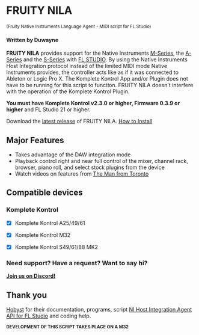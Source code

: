 # FRUITY NILA 
<sup>(Fruity Native Instruments Language Agent - MIDI script for FL Studio)</sup>


#### Written by Duwayne

**FRUITY NILA** provides support for the Native Instruments [M-Series](https://www.native-instruments.com/en/products/komplete/keyboards/komplete-kontrol-m32/), the [A-Series](https://www.native-instruments.com/en/products/komplete/keyboards/komplete-kontrol-a25-a49-a61) and the [S-Series](https://www.native-instruments.com/en/products/komplete/keyboards/komplete-kontrol-s88/) with [FL STUDIO](https://www.image-line.com/). By using the Native Instruments Host Integration protocol instead of the limited MIDI mode Native Instruments provides, the controller acts like as if it was connected to Ableton or Logic Pro X. The Komplete Kontrol App and/or Plugin does not have to be running for this script to function. FRUITY NILA doesn't interfere with the operation of the Komplete Kontrol Plugin. 

**You must have Komplete Kontrol v2.3.0 or higher, Firmware 0.3.9 or higher** and FL Studio 21 or higher.

Download the [latest release](https://github.com/soundwrightpro/FLNI_KK/releases/latest "latest stable release") of FRUITY NILA. [How to Install](Installation/install.md)

## Major Features

- Takes advantage of the DAW integration mode
- Playback control right and near full control of the mixer, channel rack, browser, piano roll, and select stock plugins from the device
- Watch videos on features from [The Man from Toronto](https://www.youtube.com/@the.man.from.toronto)

## Compatible devices

### Komplete Kontrol

- [x] Komplete Kontrol A25/49/61

- [x] Komplete Kontrol M32 

- [x] Komplete Kontrol S49/61/88 MK2



### Need support? Have a request? Want to say hi? 
**[Join us on Discord!](https://discord.gg/GeTTWBV "FL Studio NI on Discord")**

## Thank you

[Hobyst](https://github.com/hobyst) for their documentation, programs, script [NI Host Integration Agent API for FL Studio](https://github.com/hobyst/flmidi-nihia) and coding help.

<sub>**DEVELOPMENT OF THIS SCRIPT TAKES PLACE ON A M32**</sub>




